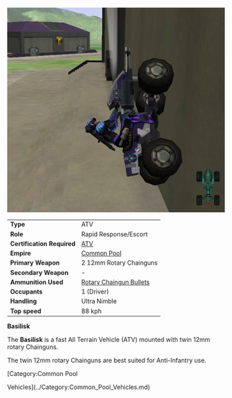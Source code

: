 ![](../images/Basilisk.jpg "Basilisk.jpg")

|                            |                                                                     |
| -------------------------- | ------------------------------------------------------------------- |
| **Type**                   | ATV                                                                 |
| **Role**                   | Rapid Response/Escort                                               |
| **Certification Required** | [ATV](<ATV_(Certification)>)                                        |
| **Empire**                 | [Common Pool](../terminology/Common_Pool.md)                        |
| **Primary Weapon**         | 2 12mm Rotary Chainguns                                             |
| **Secondary Weapon**       | \-                                                                  |
| **Ammunition Used**        | [Rotary Chaingun Bullets](../ammunition/Rotary_Chaingun_Bullets.md) |
| **Occupants**              | 1 (Driver)                                                          |
| **Handling**               | Ultra Nimble                                                        |
| **Top speed**              | 88 kph                                                              |

**Basilisk**

The **Basilisk** is a fast All Terrain Vehicle (ATV) mounted with twin
12mm rotary Chainguns.

The twin 12mm rotary Chainguns are best suited for Anti-Infantry use.

<!--[Category:Game Items](../Category:Game_Items.md)-->
<!--[Category:Vehicles](../Category:Vehicles.md)--> [Category:Common Pool
Vehicles](../Category:Common_Pool_Vehicles.md)
